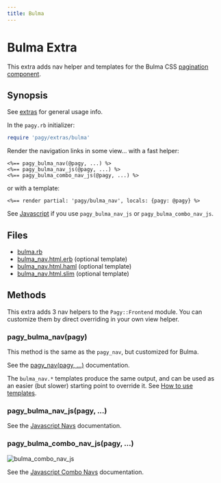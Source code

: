 ```yaml
---
title: Bulma
---
```

# Bulma Extra

This extra adds nav helper and templates for the Bulma CSS [pagination component](https://bulma.io/documentation/components/pagination).

## Synopsis

See [extras](../extras.md) for general usage info.

In the `pagy.rb` initializer:

```ruby
require 'pagy/extras/bulma'
```

Render the navigation links in some view...
with a fast helper:

```erb
<%== pagy_bulma_nav(@pagy, ...) %>
<%== pagy_bulma_nav_js(@pagy, ...) %>
<%== pagy_bulma_combo_nav_js(@pagy, ...) %>
```

or with a template:

```erb
<%== render partial: 'pagy/bulma_nav', locals: {pagy: @pagy} %>
```

See [Javascript](../api/javascript.md) if you use `pagy_bulma_nav_js` or `pagy_bulma_combo_nav_js`.

## Files

- [bulma.rb](https://github.com/ddnexus/pagy/blob/master/lib/pagy/extras/bulma.rb)
- [bulma_nav.html.erb](https://github.com/ddnexus/pagy/blob/master/lib/templates/bulma_nav.html.erb) (optional template)
- [bulma_nav.html.haml](https://github.com/ddnexus/pagy/blob/master/lib/templates/bulma_nav.html.haml) (optional template)
- [bulma_nav.html.slim](https://github.com/ddnexus/pagy/blob/master/lib/templates/bulma_nav.html.slim)  (optional template)

## Methods

This extra adds 3 nav helpers to the `Pagy::Frontend` module. You can customize them by direct overriding in your own view helper.

### pagy_bulma_nav(pagy)

This method is the same as the `pagy_nav`, but customized for Bulma.

See the [pagy_nav(pagy, ...)](../api/frontend.md#pagy_navpagy-) documentation.

The `bulma_nav.*` templates produce the same output, and can be used as an easier (but slower) starting point to override it. See [How to use templates](../how-to.md#use-templates).

### pagy_bulma_nav_js(pagy, ...)

See the [Javascript Navs](../api/javascript.md#javascript-navs) documentation.

### pagy_bulma_combo_nav_js(pagy, ...)

![bulma_combo_nav_js](../assets/images/bulma_combo_nav_js-g.png)

See the [Javascript Combo Navs](../api/javascript.md#javascript-combo-navs) documentation.
